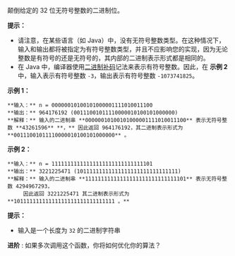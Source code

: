颠倒给定的 32 位无符号整数的二进制位。

**提示：**

  * 请注意，在某些语言（如 Java）中，没有无符号整数类型。在这种情况下，输入和输出都将被指定为有符号整数类型，并且不应影响您的实现，因为无论整数是有符号的还是无符号的，其内部的二进制表示形式都是相同的。
  * 在 Java 中，编译器使用[二进制补码](https://baike.baidu.com/item/二进制补码/5295284)记法来表示有符号整数。因此，在 **示例 2**  中，输入表示有符号整数 `-3`，输出表示有符号整数 `-1073741825`。



**示例 1：**

    
    
    **输入：** n = 00000010100101000001111010011100
    **输出：** 964176192 (00111001011110000010100101000000)
    **解释：** 输入的二进制串 **00000010100101000001111010011100** 表示无符号整数 **43261596** **，** 因此返回 964176192，其二进制表示形式为 **00111001011110000010100101000000** 。

**示例 2：**

    
    
    **输入：** n = 11111111111111111111111111111101
    **输出：** 3221225471 (10111111111111111111111111111111)
    **解释：** 输入的二进制串 **11111111111111111111111111111101** 表示无符号整数 4294967293，
         因此返回 3221225471 其二进制表示形式为 **10111111111111111111111111111111 。**



**提示：**

  * 输入是一个长度为 `32` 的二进制字符串



**进阶** : 如果多次调用这个函数，你将如何优化你的算法？

